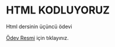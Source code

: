 # HTML KODLUYORUZ

Html dersinin üçüncü ödevi

[Ödev Resmi](https://raw.githubusercontent.com/Kodluyoruz/taskforce/main/html/html-odev3/figures/%C3%A7ikolatak%C3%BCpleri.PNG) için tıklayınız.